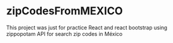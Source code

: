 # zipCodesFromMEXICO
This project was just for practice React and react bootstrap using zippopotam API for search zip codes in México 
